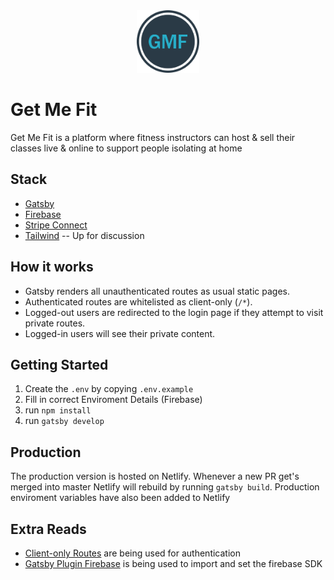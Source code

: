 <div align="center">
    <img src="static/getmefit-logo.png" alt="Logo" width='100px' margin height='auto'/>
</div>

# Get Me Fit
Get Me Fit is a platform where fitness instructors can host & sell their classes live & online to support people isolating at home

## Stack
- [Gatsby](https://www.gatsbyjs.org)
- [Firebase](https://firebase.google.com/)
- [Stripe Connect](https://stripe.com/gb/connect)
- [Tailwind](https://tailwindcss.com/) -- Up for discussion


## How it works
- Gatsby renders all unauthenticated routes as usual static pages.
- Authenticated routes are whitelisted as client-only (`/*`).
- Logged-out users are redirected to the login page if they attempt to visit private routes.
- Logged-in users will see their private content.

## Getting Started

1. Create the `.env` by copying `.env.example`
2. Fill in correct Enviroment Details (Firebase)
2. run `npm install`
4. run `gatsby develop`

## Production
The production version is hosted on Netlify. Whenever a new PR get's merged into master Netlify will rebuild by running `gatsby build`. Production enviroment variables have also been added to Netlify

## Extra Reads
- [Client-only Routes](https://www.gatsbyjs.org/docs/client-only-routes-and-user-authentication/) are being used for authentication
- [Gatsby Plugin Firebase](https://www.gatsbyjs.org/packages/gatsby-plugin-firebase/)  is being used to import and set the firebase SDK
